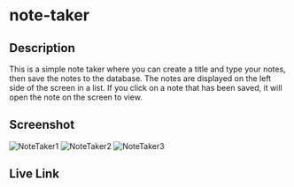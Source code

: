 # note-taker

## Description
This is a simple note taker where you can create a title and type your notes, then save the notes to the database. The notes are displayed on the left side of the screen in a list. If you click on a note that has been saved, it will open the note on the screen to view.

## Screenshot
![NoteTaker1](https://github.com/phoenixpyra7/note-taker/assets/145240485/a481a13d-eada-4b2b-98f4-171e1b87f102)
![NoteTaker2](https://github.com/phoenixpyra7/note-taker/assets/145240485/b6dc0fa1-67e9-4962-a929-f5180398e0a9)
![NoteTaker3](https://github.com/phoenixpyra7/note-taker/assets/145240485/5fb8f0d7-2131-4f3e-a264-36ab1cb7f1cb)

## Live Link
